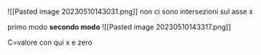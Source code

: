 ![[Pasted image 20230510143031.png]]
non ci sono intersezioni  sul asse x

primo modo
**secondo modo**
![[Pasted image 20230510143317.png]]

C=valore con qui x e zero
